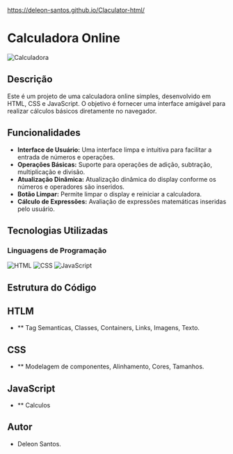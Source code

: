 

https://deleon-santos.github.io/Claculator-html/

# Calculadora Online

![Calculadora](https://cdn.iconscout.com/icon/free/png-256/free-calculator-698-454888.png)

## Descrição

Este é um projeto de uma calculadora online simples, desenvolvido em HTML, CSS e JavaScript. O objetivo é fornecer uma interface amigável para realizar cálculos básicos diretamente no navegador.

## Funcionalidades

- **Interface de Usuário:** Uma interface limpa e intuitiva para facilitar a entrada de números e operações.
- **Operações Básicas:** Suporte para operações de adição, subtração, multiplicação e divisão.
- **Atualização Dinâmica:** Atualização dinâmica do display conforme os números e operadores são inseridos.
- **Botão Limpar:** Permite limpar o display e reiniciar a calculadora.
- **Cálculo de Expressões:** Avaliação de expressões matemáticas inseridas pelo usuário.

## Tecnologias Utilizadas

### Linguagens de Programação

![HTML](https://img.shields.io/badge/HTML-E34F26?style=for-the-badge&logo=html5&logoColor=white)
![CSS](https://img.shields.io/badge/CSS-1572B6?style=for-the-badge&logo=css3&logoColor=white)
![JavaScript](https://img.shields.io/badge/JavaScript-F7DF1E?style=for-the-badge&logo=javascript&logoColor=black)

## Estrutura do Código

## HTLM

- ** Tag Semanticas, Classes, Containers, Links, Imagens, Texto.

## CSS 

- ** Modelagem de componentes, Alinhamento, Cores, Tamanhos.

## JavaScript

- ** Calculos

## Autor

- Deleon Santos.
